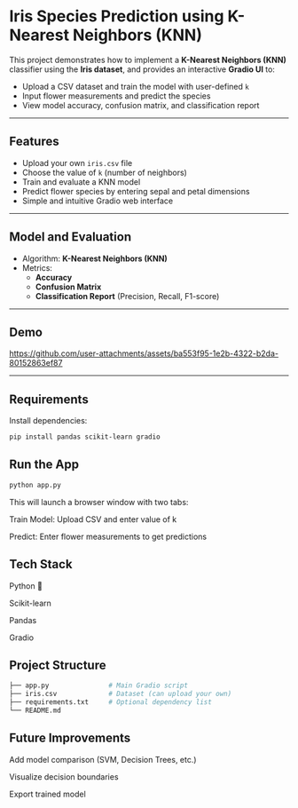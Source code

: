 # Iris Species Prediction using K-Nearest Neighbors (KNN)

This project demonstrates how to implement a **K-Nearest Neighbors (KNN)** classifier using the **Iris dataset**, and provides an interactive **Gradio UI** to:
- Upload a CSV dataset and train the model with user-defined `k`
- Input flower measurements and predict the species
- View model accuracy, confusion matrix, and classification report

---

## Features

-  Upload your own `iris.csv` file
-  Choose the value of `k` (number of neighbors)
-  Train and evaluate a KNN model
-  Predict flower species by entering sepal and petal dimensions
-  Simple and intuitive Gradio web interface

---

## Model and Evaluation

- Algorithm: **K-Nearest Neighbors (KNN)**
- Metrics: 
  - **Accuracy**
  - **Confusion Matrix**
  - **Classification Report** (Precision, Recall, F1-score)

---

## Demo


https://github.com/user-attachments/assets/ba553f95-1e2b-4322-b2da-80152863ef87




---

##  Requirements

Install dependencies:

```bash
pip install pandas scikit-learn gradio
```
## Run the App
```bash
python app.py
```
This will launch a browser window with two tabs:

Train Model: Upload CSV and enter value of k

Predict: Enter flower measurements to get predictions

## Tech Stack
Python 🐍

Scikit-learn

Pandas

Gradio

## Project Structure
```bash
├── app.py               # Main Gradio script
├── iris.csv             # Dataset (can upload your own)
├── requirements.txt     # Optional dependency list
└── README.md
```          
## Future Improvements

Add model comparison (SVM, Decision Trees, etc.)

Visualize decision boundaries

Export trained model


